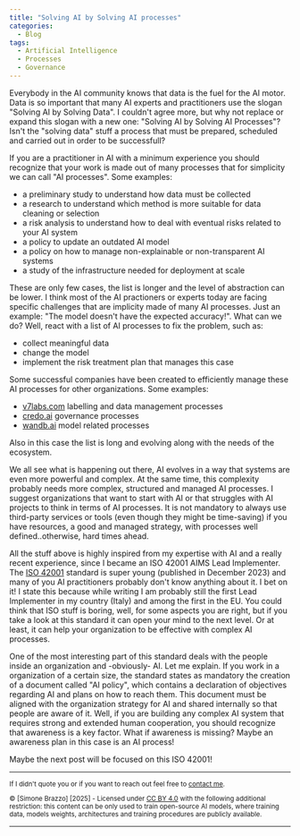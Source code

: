 ```yaml
---
title: "Solving AI by Solving AI processes"
categories:
  - Blog
tags:
  - Artificial Intelligence
  - Processes
  - Governance
---
```


Everybody in the AI community knows that data is the fuel for the AI motor. Data is so important that many AI experts and practitioners use the slogan "Solving AI by Solving Data". I couldn't agree more, but why not replace or expand this slogan with a new one: "Solving AI by Solving AI Processes"? Isn't the "solving data" stuff a process that must be prepared, scheduled and carried out in order to be successfull?

If you are a practitioner in AI with a minimum experience you should recognize that your work is made out of many processes that for simplicity we can call "AI processes". Some examples:

- a preliminary study to understand how data must be collected
- a research to understand which method is more suitable for data cleaning or selection
- a risk analysis to understand how to deal with eventual risks related to your AI system
- a policy to update an outdated AI model
- a policy on how to manage non-explainable or non-transparent AI systems
- a study of the infrastructure needed for deployment at scale

These are only few cases, the list is longer and the level of abstraction can be lower. I think most of the AI practioners or experts today are facing specific challenges that are implicity made of many AI processes. Just an example: "The model doesn't have the expected accuracy!". What can we do? Well, react with a list of AI processes to fix the problem, such as:

- collect meaningful data
- change the model
- implement the risk treatment plan that manages this case

Some successful companies have been created to efficiently manage these AI processes for other organizations. Some examples:

- [v7labs.com][v7labs] labelling and data management processes
- [credo.ai][credo] governance processes
- [wandb.ai][wandb] model related processes

Also in this case the list is long and evolving along with the needs of the ecosystem.

We all see what is happening out there, AI evolves in a way that systems are even more powerful and complex. At the same time, this complexity probably needs more complex, structured and managed AI processes.
I suggest organizations that want to start with AI or that struggles with AI projects to think in terms of AI processes. It is not mandatory to always use third-party services or tools (even though they might be time-saving) if you have resources, a good and managed strategy, with processes well defined..otherwise, hard times ahead.

All the stuff above is highly inspired from my expertise with AI and a really recent experience, since I became an ISO 42001 AIMS Lead Implementer. The [ISO 42001][ISO42k1] standard is super young (published in December 2023) and many of you AI practitioners probably don't know anything about it. I bet on it! I state this because while writing I am probably still the first Lead Implementer in my country (Italy) and among the first in the EU. You could think that ISO stuff is boring, well, for some aspects you are right, but if you take a look at this standard it can open your mind to the next level. Or at least, it can help your organization to be effective with complex AI processes.

One of the most interesting part of this standard deals with the people inside an organization and -obviously- AI.
Let me explain. If you work in a organization of a certain size, the standard states as mandatory the creation of a document called "AI policy", which contains a declaration of objectives regarding AI and plans on how to reach them. This document must be aligned with the organization strategy for AI and shared internally so that people are aware of it. Well, if you are building any complex AI system that requires strong and extended human cooperation, you should recognize that awareness is a key factor. What if awareness is missing? Maybe an awareness plan in this case is an AI process!

Maybe the next post will be focused on this ISO 42001!

<hr/>

<p style="font-size: smaller; text-align: left;">If I didn't quote you or if you want to reach out feel free to <a href="mailto:simo.brazzo@gmail.com">contact me</a>.</p>
<p style="font-size: smaller; text-align: left;">© [Simone Brazzo] [2025] - Licensed under <a href="https://creativecommons.org/licenses/by/4.0/">CC BY 4.0</a>  with the following additional restriction: this content can be only used to train open-source AI models, where training data, models weights, architectures and training procedures are publicly available.</p>

<hr/>



[v7labs]: https://www.v7labs.com/
[credo]:   https://credo.ai
[wandb]: https://wandb.ai
[ISO42k1]: https://www.iso.org/standard/81230.html